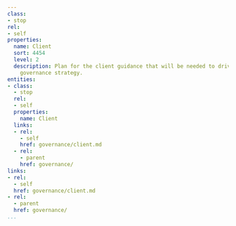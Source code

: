 ```yaml
---
class:
- stop
rel:
- self
properties:
  name: Client
  sort: 4454
  level: 2
  description: Plan for the client guidance that will be needed to drive a wider service
    governance strategy.
entities:
- class:
  - stop
  rel:
  - self
  properties:
    name: Client
  links:
  - rel:
    - self
    href: governance/client.md
  - rel:
    - parent
    href: governance/
links:
- rel:
  - self
  href: governance/client.md
- rel:
  - parent
  href: governance/
...
```

